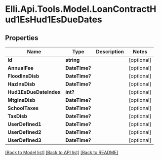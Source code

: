 # Elli.Api.Tools.Model.LoanContractHud1EsHud1EsDueDates
## Properties

Name | Type | Description | Notes
------------ | ------------- | ------------- | -------------
**Id** | **string** |  | [optional] 
**AnnualFee** | **DateTime?** |  | [optional] 
**FloodInsDisb** | **DateTime?** |  | [optional] 
**HazInsDisb** | **DateTime?** |  | [optional] 
**Hud1EsDueDateIndex** | **int?** |  | [optional] 
**MtgInsDisb** | **DateTime?** |  | [optional] 
**SchoolTaxes** | **DateTime?** |  | [optional] 
**TaxDisb** | **DateTime?** |  | [optional] 
**UserDefined1** | **DateTime?** |  | [optional] 
**UserDefined2** | **DateTime?** |  | [optional] 
**UserDefined3** | **DateTime?** |  | [optional] 

[[Back to Model list]](../README.md#documentation-for-models) [[Back to API list]](../README.md#documentation-for-api-endpoints) [[Back to README]](../README.md)

